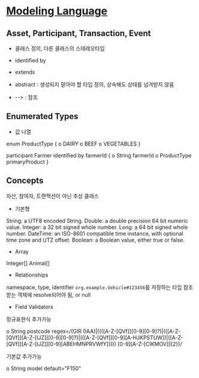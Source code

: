 # [Modeling Language](https://hyperledger.github.io/composer/latest/reference/cto_language)

## Asset, Participant, Transaction, Event

* 클래스 정의, 다른 클래스의 스테레오타입

* identified by

* extends

* abstract : 생성되지 말아야 할 타입 정의, 상속해도 상태를 넘겨받지 않음

* --> : 참조

## Enumerated Types

* 값 나열

enum ProductType {
  o DAIRY
  o BEEF
  o VEGETABLES
}

participant Farmer identified by farmerId {
    o String farmerId
    o ProductType primaryProduct
}

## Concepts

자산, 참여자, 트랜잭션이 아닌 추상 클래스

* 기본형

String: a UTF8 encoded String.
Double: a double precision 64 bit numeric value.
Integer: a 32 bit signed whole number.
Long: a 64 bit signed whole number.
DateTime: an ISO-8601 compatible time instance, with optional time zone and UTZ offset.
Boolean: a Boolean value, either true or false.

* Array

Integer[]
Animal[]

* Relationships

namespace, type, identifier `org.example.Vehicle#123456`를 저장하는 타입
참조받는 객체에 resolve되어야 됨, or null

* Field Validators

정규표현식 추가가능

o String postcode regex=/(GIR 0AA)|((([A-Z-[QVf]][0-9][0-9]?)|(([A-Z-[QVf]][A-Z-[IJZ]][0-9][0-9]?)|(([A-Z-[QVf]][0-9][A-HJKPSTUW])|([A-Z-[QVf]][A-Z-[IJZ]][0-9][ABEHMNPRVWfY])))) [0-9][A-Z-[CIKMOV]]{2})/

기본값 추가가능

o String model default="F150"
